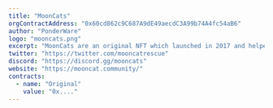 ```yaml
---
title: "MoonCats"
orgContractAddress: "0x60cd862c9C687A9dE49aecdC3A99b74A4fc54aB6"
author: "PonderWare"
logo: "mooncats.png"
excerpt: "MoonCats are an original NFT which launched in 2017 and helped pioneer on-chain generation, fair distribution, and user customization."
twitter: "https://twitter.com/mooncatrescue"
discord: "https://discord.gg/mooncats"
website: "https://mooncat.community/"
contracts: 
  - name: "Original"
    value: "0x...."
---
```


